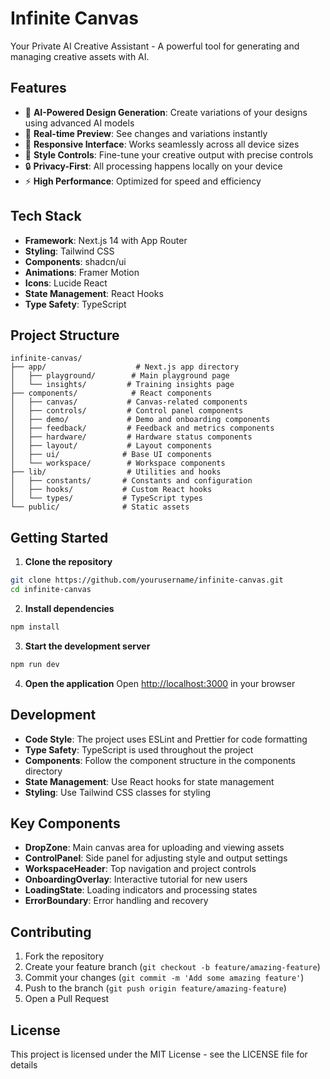 # Infinite Canvas

Your Private AI Creative Assistant - A powerful tool for generating and managing creative assets with AI.

## Features

- 🎨 **AI-Powered Design Generation**: Create variations of your designs using advanced AI models
- 🔄 **Real-time Preview**: See changes and variations instantly
- 📱 **Responsive Interface**: Works seamlessly across all device sizes
- 🎯 **Style Controls**: Fine-tune your creative output with precise controls
- 🔒 **Privacy-First**: All processing happens locally on your device
- ⚡ **High Performance**: Optimized for speed and efficiency

## Tech Stack

- **Framework**: Next.js 14 with App Router
- **Styling**: Tailwind CSS
- **Components**: shadcn/ui
- **Animations**: Framer Motion
- **Icons**: Lucide React
- **State Management**: React Hooks
- **Type Safety**: TypeScript

## Project Structure

```
infinite-canvas/
├── app/                    # Next.js app directory
│   ├── playground/        # Main playground page
│   └── insights/         # Training insights page
├── components/            # React components
│   ├── canvas/           # Canvas-related components
│   ├── controls/         # Control panel components
│   ├── demo/             # Demo and onboarding components
│   ├── feedback/         # Feedback and metrics components
│   ├── hardware/         # Hardware status components
│   ├── layout/           # Layout components
│   ├── ui/              # Base UI components
│   └── workspace/        # Workspace components
├── lib/                  # Utilities and hooks
│   ├── constants/       # Constants and configuration
│   ├── hooks/           # Custom React hooks
│   └── types/           # TypeScript types
└── public/              # Static assets
```

## Getting Started

1. **Clone the repository**
```bash
git clone https://github.com/yourusername/infinite-canvas.git
cd infinite-canvas
```

2. **Install dependencies**
```bash
npm install
```

3. **Start the development server**
```bash
npm run dev
```

4. **Open the application**
Open [http://localhost:3000](http://localhost:3000) in your browser

## Development

- **Code Style**: The project uses ESLint and Prettier for code formatting
- **Type Safety**: TypeScript is used throughout the project
- **Components**: Follow the component structure in the components directory
- **State Management**: Use React hooks for state management
- **Styling**: Use Tailwind CSS classes for styling

## Key Components

- **DropZone**: Main canvas area for uploading and viewing assets
- **ControlPanel**: Side panel for adjusting style and output settings
- **WorkspaceHeader**: Top navigation and project controls
- **OnboardingOverlay**: Interactive tutorial for new users
- **LoadingState**: Loading indicators and processing states
- **ErrorBoundary**: Error handling and recovery

## Contributing

1. Fork the repository
2. Create your feature branch (`git checkout -b feature/amazing-feature`)
3. Commit your changes (`git commit -m 'Add some amazing feature'`)
4. Push to the branch (`git push origin feature/amazing-feature`)
5. Open a Pull Request

## License

This project is licensed under the MIT License - see the LICENSE file for details